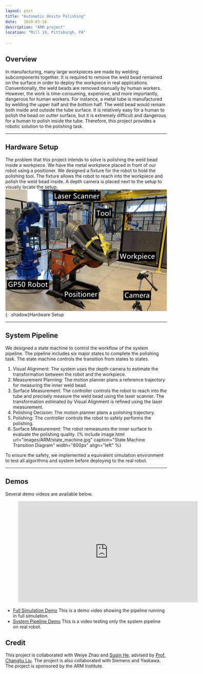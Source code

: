 ```yaml
---
layout: post
title: "Automatic Onsite Polishing"
date:   2020-03-18
description: "ARM project"
location: "Mill 19, Pittsburgh, PA"

---
```


## Overview
In manufacturing, many large workpieces are made by welding subcomponents together. It is required to remove the weld bead remained on the surface in order to deploy the workpiece in real applications. Conventionally, the weld beads are removed manually by human workers. However, the work is time-consuming, expensive, and more importantly, dangerous for human workers. For instance, a metal tube is manufactured by welding the upper half and the bottom half. The weld bead would remain both inside and outside the tube surface. It is relatively easy for a human to polish the bead on outter surface, but it is extremely difficult and dangerous for a human to polish inside the tube. Therefore, this project provides a robotic solution to the polishing task.

----

## Hardware Setup
The problem that this project intends to solve is polishing the weld bead inside a workpiece. We have the metal workpiece placed in front of our robot using a positioner. We designed a fixture for the robot to hold the polishing tool. The fixture allows the robot to reach into the workpiece and polish the weld bead inside. A depth camera is placed next to the setup to visually locate the setup.
![](images/ARM/environment_setup_caption.jpg){: .shadow}Hardware Setup

----

## System Pipeline
We designed a state machine to control the workflow of the system pipeline. The pipeline includes six major states to complete the polishing task. The state machine controls the transition from states to states.<br />
1. Visual Alignment: The system uses the depth camera to estimate the transformation between the robot and the workpiece.
2. Measurement Planning: The motion planner plans a reference trajectory for measuring the inner weld bead. 
3. Surface Measurement: The controller controls the robot to reach into the tube and precisely measure the weld bead using the laser scanner. The transformation estimated by Visual Alignment is refined using the laser measurement. 
4. Polishing Decision: The motion planner plans a polishing trajectory.
5. Polishing: The controller controls the robot to safely performs the polishing.
6. Surface Measurement: The robot remeasures the inner surface to evaluate the polishing quality.
{% include image.html url="images/ARM/state_machine.jpg" caption="State Machine Transition Diagram" width="800px" align="left" %}

To ensure the safety, we implemented a equivalent simulation environment to test all algorithms and system before deploying to the real robot. 

----

## Demos
Several demo videos are available below.

<figure class="video_container">
  <iframe width="560" height="315" src="https://www.youtube.com/embed/DP9TUkI8tQg" frameborder="0" allow="accelerometer; autoplay; encrypted-media; gyroscope; picture-in-picture" allowfullscreen></iframe>
</figure>
  
* [Full Simulation Demo](https://youtu.be/6X4YPcnalwg) This is a demo video showing the pipeline running in full simulation.
* [System Pipeline Demo](https://youtu.be/aBOw4GjS7xg) This is a video testing only the system pipeline on real robot. 

## Credit
This project is collaborated with Weiye Zhao and [Suqin He](https://www.ri.cmu.edu/ri-people/suqin-he/), advised by [Prof. Changliu Liu](https://www.ri.cmu.edu/ri-faculty/changliu-liu/). The project is also collaborated with Siemens and Yaskawa. The project is sponsored by the ARM Institute.

